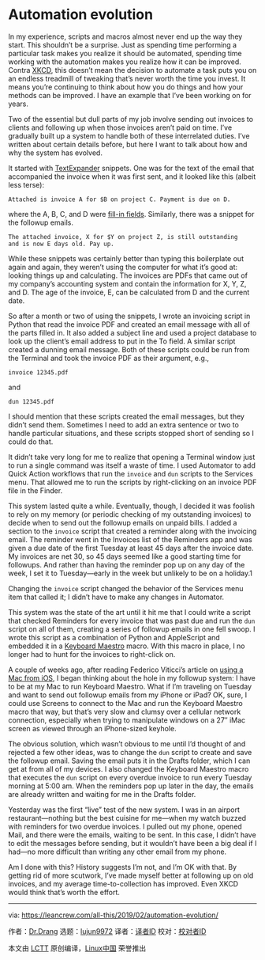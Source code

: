 [#]: collector: (lujun9972)
[#]: translator: ( )
[#]: reviewer: ( )
[#]: publisher: ( )
[#]: url: ( )
[#]: subject: (Automation evolution)
[#]: via: (https://leancrew.com/all-this/2019/02/automation-evolution/)
[#]: author: (Dr.Drang https://leancrew.com)

Automation evolution
======

In my experience, scripts and macros almost never end up the way they start. This shouldn’t be a surprise. Just as spending time performing a particular task makes you realize it should be automated, spending time working with the automation makes you realize how it can be improved. Contra [XKCD][3], this doesn’t mean the decision to automate a task puts you on an endless treadmill of tweaking that’s never worth the time you invest. It means you’re continuing to think about how you do things and how your methods can be improved. I have an example that I’ve been working on for years.

Two of the essential but dull parts of my job involve sending out invoices to clients and following up when those invoices aren’t paid on time. I’ve gradually built up a system to handle both of these interrelated duties. I’ve written about certain details before, but here I want to talk about how and why the system has evolved.

It started with [TextExpander][4] snippets. One was for the text of the email that accompanied the invoice when it was first sent, and it looked like this (albeit less terse):

```
Attached is invoice A for $B on project C. Payment is due on D.
```

where the A, B, C, and D were [fill-in fields][5]. Similarly, there was a snippet for the followup emails.

```
The attached invoice, X for $Y on project Z, is still outstanding
and is now E days old. Pay up.
```

While these snippets was certainly better than typing this boilerplate out again and again, they weren’t using the computer for what it’s good at: looking things up and calculating. The invoices are PDFs that came out of my company’s accounting system and contain the information for X, Y, Z, and D. The age of the invoice, E, can be calculated from D and the current date.

So after a month or two of using the snippets, I wrote an invoicing script in Python that read the invoice PDF and created an email message with all of the parts filled in. It also added a subject line and used a project database to look up the client’s email address to put in the To field. A similar script created a dunning email message. Both of these scripts could be run from the Terminal and took the invoice PDF as their argument, e.g.,

```
invoice 12345.pdf
```

and

```
dun 12345.pdf
```

I should mention that these scripts created the email messages, but they didn’t send them. Sometimes I need to add an extra sentence or two to handle particular situations, and these scripts stopped short of sending so I could do that.

It didn’t take very long for me to realize that opening a Terminal window just to run a single command was itself a waste of time. I used Automator to add Quick Action workflows that run the `invoice` and `dun` scripts to the Services menu. That allowed me to run the scripts by right-clicking on an invoice PDF file in the Finder.

This system lasted quite a while. Eventually, though, I decided it was foolish to rely on my memory (or periodic checking of my outstanding invoices) to decide when to send out the followup emails on unpaid bills. I added a section to the `invoice` script that created a reminder along with the invoicing email. The reminder went in the Invoices list of the Reminders app and was given a due date of the first Tuesday at least 45 days after the invoice date. My invoices are net 30, so 45 days seemed like a good starting time for followups. And rather than having the reminder pop up on any day of the week, I set it to Tuesday—early in the week but unlikely to be on a holiday.1

Changing the `invoice` script changed the behavior of the Services menu item that called it; I didn’t have to make any changes in Automator.

This system was the state of the art until it hit me that I could write a script that checked Reminders for every invoice that was past due and run the `dun` script on all of them, creating a series of followup emails in one fell swoop. I wrote this script as a combination of Python and AppleScript and embedded it in a [Keyboard Maestro][6] macro. With this macro in place, I no longer had to hunt for the invoices to right-click on.

A couple of weeks ago, after reading Federico Viticci’s article on [using a Mac from iOS][7], I began thinking about the hole in my followup system: I have to be at my Mac to run Keyboard Maestro. What if I’m traveling on Tuesday and want to send out followup emails from my iPhone or iPad? OK, sure, I could use Screens to connect to the Mac and run the Keyboard Maestro macro that way, but that’s very slow and clumsy over a cellular network connection, especially when trying to manipulate windows on a 27″ iMac screen as viewed through an iPhone-sized keyhole.

The obvious solution, which wasn’t obvious to me until I’d thought of and rejected a few other ideas, was to change the `dun` script to create and save the followup email. Saving the email puts it in the Drafts folder, which I can get at from all of my devices. I also changed the Keyboard Maestro macro that executes the `dun` script on every overdue invoice to run every Tuesday morning at 5:00 am. When the reminders pop up later in the day, the emails are already written and waiting for me in the Drafts folder.

Yesterday was the first “live” test of the new system. I was in an airport restaurant—nothing but the best cuisine for me—when my watch buzzed with reminders for two overdue invoices. I pulled out my phone, opened Mail, and there were the emails, waiting to be sent. In this case, I didn’t have to edit the messages before sending, but it wouldn’t have been a big deal if I had—no more difficult than writing any other email from my phone.

Am I done with this? History suggests I’m not, and I’m OK with that. By getting rid of more scutwork, I’ve made myself better at following up on old invoices, and my average time-to-collection has improved. Even XKCD would think that’s worth the effort.

--------------------------------------------------------------------------------

via: https://leancrew.com/all-this/2019/02/automation-evolution/

作者：[Dr.Drang][a]
选题：[lujun9972][b]
译者：[译者ID](https://github.com/译者ID)
校对：[校对者ID](https://github.com/校对者ID)

本文由 [LCTT](https://github.com/LCTT/TranslateProject) 原创编译，[Linux中国](https://linux.cn/) 荣誉推出

[a]: https://leancrew.com
[b]: https://github.com/lujun9972
[1]: https://leancrew.com/all-this/2019/02/regex-groups-and-numerals/
[2]: https://leancrew.com/all-this/2019/02/transparency/
[3]: https://xkcd.com/1319/
[4]: https://textexpander.com/
[5]: https://textexpander.com/help/desktop/fillins.html
[6]: https://www.keyboardmaestro.com/main/
[7]: https://www.macstories.net/ipad-diaries/ipad-diaries-using-a-mac-from-ios-part-1-finder-folders-siri-shortcuts-and-app-windows-with-keyboard-maestro/
